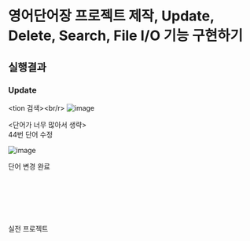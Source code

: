 # 영어단어장 프로젝트 제작, Update, Delete, Search, File I/O 기능 구현하기

## 실행결과

### Update

<tion 검색><br/r>
![image](https://github.com/incheolWee/Project1/assets/126574194/299dd6e7-a5ae-4884-95fe-3991b91b3b03)



<단어가 너무 많아서 생략><br/>
44번 단어 수정

![image](https://github.com/incheolWee/Project1/assets/126574194/dd210047-109c-4a8c-bb48-97cd040d530d)

단어 변경 완료<br>




<Delete><br/>

<Search><br/>

<File><br/>


실전 프로젝트
